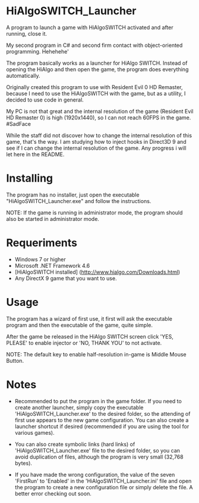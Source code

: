 # HiAlgoSWITCH_Launcher
A program to launch a game with HiAlgoSWITCH activated and after running, close it.

My second program in C# and second firm contact with object-oriented programming. Hehehehe'

The program basically works as a launcher for HiAlgo SWITCH. Instead of opening the HiAlgo and then open the game, the program does everything automatically.

Originally created this program to use with Resident Evil 0 HD Remaster, because I need to use the HiAlgoSWITCH with the game, but as a utility, I decided to use code in general.

My PC is not that great and the internal resolution of the game (Resident Evil HD Remaster 0) is high (1920x1440), so I can not reach 60FPS in the game. #SadFace

While the staff did not discover how to change the internal resolution of this game, that's the way. I am studying how to inject hooks in Direct3D 9 and see if I can change the internal resolution of the game. Any progress i will let here in the README.

# Installing
The program has no installer, just open the executable "HiAlgoSWITCH_Launcher.exe" and follow the instructions.

NOTE: If the game is running in administrator mode, the program should also be started in administrator mode.

# Requeriments
* Windows 7 or higher
* Microsoft .NET Framework 4.6
* [HiAlgoSWITCH installed] (http://www.hialgo.com/Downloads.html)
* Any DirectX 9 game that you want to use.

# Usage
The program has a wizard of first use, it first will ask the executable program and then the executable of the game, quite simple.

After the game be released in the HiAlgo SWITCH screen click 'YES, PLEASE' to enable injector or 'NO, THANK YOU' to not activate.

NOTE: The default key to enable half-resolution in-game is Middle Mouse Button.

# Notes
* Recommended to put the program in the game folder. If you need to create another launcher, simply copy the executable 'HiAlgoSWITCH_Launcher.exe' to the desired folder, so the attending of first use appears to the new game configuration. You can also create a launcher shortcut if desired (recommended if you are using the tool for various games).

* You can also create symbolic links (hard links) of 'HiAlgoSWITCH_Launcher.exe' file to the desired folder, so you can avoid duplication of files, although the program is very small (32,768 bytes). 

* If you have made the wrong configuration, the value of the seven 'FirstRun' to 'Enabled' in the 'HiAlgoSWITCH_Launcher.ini' file and open the program to create a new configuration file or simply delete the file. A better error checking out soon.
